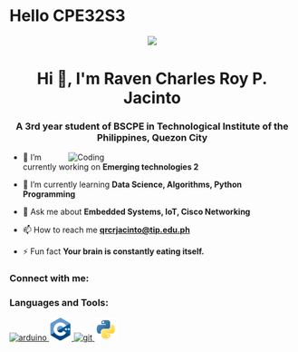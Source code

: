 # Hello CPE32S3
<div align="center">
  <a href="https://raven-jacinto.io" target="_blank">
    <img src="https://i.seadn.io/gae/WXxBdMz5M26O5QWkwTINGYTdGvWq3edErejzPRwm2Vgobln0v3GPKsjpvnA-yNTFQDIai6ztKdBuD1NiR92bA9tLBfTmv0aH-XysMAY?auto=format&dpr=1&w=1000">
  </a>
</div>

<h1 align="center">Hi 👋, I'm Raven Charles Roy P. Jacinto</h1>
<h3 align="center">A 3rd year student of BSCPE in Technological Institute of the Philippines, Quezon City</h3>
<img align="right" alt="Coding" width="400" src="https://media3.giphy.com/media/v1.Y2lkPTc5MGI3NjExMDQ4emFia20xamt2YWU3cnhvMG5ydmxudHFiODc3MXh4bG0xOWEwaCZlcD12MV9pbnRlcm5hbF9naWZfYnlfaWQmY3Q9Zw/qgQUggAC3Pfv687qPC/giphy.gif">



- 🔭 I’m currently working on **Emerging technologies 2**

- 🌱 I’m currently learning **Data Science, Algorithms, Python Programming**

- 💬 Ask me about **Embedded Systems, IoT, Cisco Networking**

- 📫 How to reach me **qrcrjacinto@tip.edu.ph**

- ⚡ Fun fact **Your brain is constantly eating itself.**

<h3 align="left">Connect with me:</h3>
<p align="left">
</p>

<h3 align="left">Languages and Tools:</h3>
<p align="left"> <a href="https://www.arduino.cc/" target="_blank" rel="noreferrer"> <img src="https://cdn.worldvectorlogo.com/logos/arduino-1.svg" alt="arduino" width="40" height="40"/> </a> <a href="https://www.w3schools.com/cpp/" target="_blank" rel="noreferrer"> <img src="https://raw.githubusercontent.com/devicons/devicon/master/icons/cplusplus/cplusplus-original.svg" alt="cplusplus" width="40" height="40"/> </a> <a href="https://git-scm.com/" target="_blank" rel="noreferrer"> <img src="https://www.vectorlogo.zone/logos/git-scm/git-scm-icon.svg" alt="git" width="40" height="40"/> </a> <a href="https://www.python.org" target="_blank" rel="noreferrer"> <img src="https://raw.githubusercontent.com/devicons/devicon/master/icons/python/python-original.svg" alt="python" width="40" height="40"/> </a> </p>
